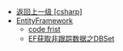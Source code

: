 - [返回上一级 [csharp]](语言/csharp/)
- [EntityFramework](语言/csharp/EntityFramework/)
  - [code frist](语言/csharp/EntityFramework/code%20frist.md)
  - [EF获取非跟踪数据之DBSet](语言/csharp/EntityFramework/EF获取非跟踪数据之DBSet.md)
